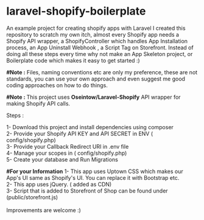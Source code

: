 # laravel-shopify-boilerplate
An example project for creating shopify apps with Laravel
I created this repository to scratch my own itch, almost every Shopify app needs a Shopify API wrapper, a ShopifyController which
handles App Installation process, an App Uninstall Webhook , a Script Tag on Storefront. Instead of doing all these steps every time
why not make an App Skeleton project, or Boilerplate code which makes it easy to get started :)

<strong>#Note :</strong> Files, naming conventions etc are only my preference, these are not standards, you can use your own approach and even suggest 
me good coding approaches on how to do things.

<strong>#Note : </strong> This project uses <strong>Oseintow/Laravel-Shopify</strong> API wrapper for making Shopify API calls.

Steps : 

1- Download this project and install dependencies using composer<br>
2- Provide your Shopify API KEY and API SECRET in ENV ( config/shopify.php)<br>
3- Provide your Callback Redirect URI in .env file<br>
4- Manage your scopes in ( config/shopify.php)<br>
5- Create your database and Run Migrations<br>

<strong>#For your Information</strong>
1- This app uses Uptown CSS which makes our App's UI same as Shopify's UI. You can replace it with Bootstrap etc.<br>
2- This app uses jQuery. ( added as CDN)<br>
3- Script that is added to Storefront of Shop can be found under (public/storefront.js)<br>
<br>
Improvements are welcome :)<br>
